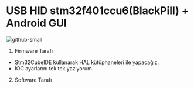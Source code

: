 # USB HID stm32f401ccu6(BlackPill) + Android GUI

![github-small](https://github.com/sangariuss/Usb_Hid-Android_Gui/blob/main/github_android_otg_stm32.jpg)


1. Firmware Tarafı
- Stm32CubeIDE kullanarak HAL kütüphaneleri ile yapacağız.
- IOC ayarlarını tek tek yazıyorum.
   





2. Software Tarafı
